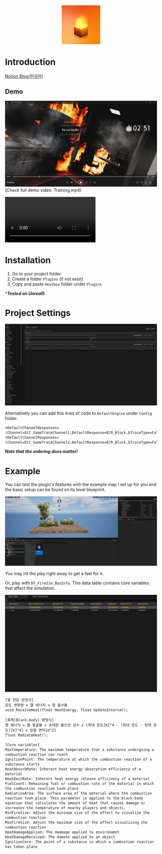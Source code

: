 <p align="center">
  <img width="128" height="128" src="images/logo.png">
</p>

# Introduction
[Notion Blog(한국어)](https://cuboid-tarantula-e0b.notion.site/Real-Time-Heat-Diffusion-4027725cc9e547aea4269ecee8bc0f40?pvs=4)
## Demo
![동영상 보기](https://raw.githubusercontent.com/sinclairjang/Heatbox/main/thumbnail.png)
(Check full demo video: Training.mp4)

![](Training.mov)

# Installation
1. Go to your project folder
2. Create a folder `Plugins` (if not exist)
3. Copy and paste `Heatbox` folder under `Plugins`

**__Tested on Unreal5__*

# Project Settings

![alt_text](images/CollisionSettings.png "Collision Settings")

Alternatively you can add this lines of code to `DefaultEngine` under `Config` folder.
```
+DefaultChannelResponses=(Channel=ECC_GameTraceChannel1,DefaultResponse=ECR_Block,bTraceType=False,bStaticObject=False,Name="Flammable")
+DefaultChannelResponses=(Channel=ECC_GameTraceChannel2,DefaultResponse=ECR_Block,bTraceType=False,bStaticObject=False,Name="Burning")
```
***Note that the ordering does matter!***

# Example
You can test the plugin's features with the example map I set up for you and the basic setup can be found on its level blueprint.

![alt_text](images/ExampleMap.png "Example Map")

You may hit the play right away to get a feel for it.

Or, play with `DT_FireSim_BoxInfo`. This data table contains core variables that affect the simulation.

![alt_text](images/DataTable.png "Data Table")

```
[열 전달 방정식]
온도 변화량 = 열 에너지 x 열 흡수율
void ReceiveHeat(float HeatEnergy, float UpdateInterval);
 
[흑체(Black-body) 방정식]
열 에너지 = 열 방출율 x 슈테판-볼츠만 상수 x (최대 온도[K]^4 - (최대 온도 - 현재 온도)[K]^4) x 방열 면적[m^2]
float RadiateHeat();

[Core variables]
MaxTemperature: The maximum temperature that a substance undergoing a combustion reaction can reach
IgnitionPoint: The temperature at which the combustion reaction of a substance starts
HeatAbsorbRate: Inherent heat energy absorption efficiency of a material
HeatEmitRate: Inherent heat energy release efficiency of a material
FuelCount: Remaining fuel or combustion rate of the material in which the combustion reaction took place
RadiationArea: The surface area of ​​the material where the combustion reaction took place. This parameter is applied to the black-body equation that calculates the amount of heat that causes damage or increases the temperature of nearby players and objects.
MinFireSize: Adjust the minimum size of the effect to visualize the combustion reaction
MaxFireSize: Adjust the maximum size of the effect visualizing the combustion reaction
HeatDamageApplied: The dammage applied to environemnt
HeatDamageReceived: The damate applied to an object
IgnitionCore: The point of a substance in which a combustion reaction has taken place
```
